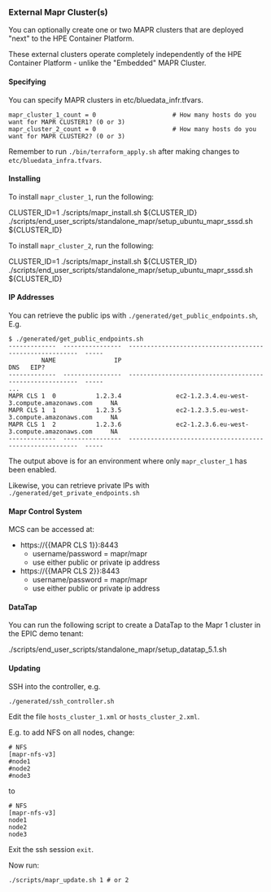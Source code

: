 ### External Mapr Cluster(s)

You can optionally create one or two MAPR clusters that are deployed "next" to the HPE Container Platform.

These external clusters operate completely independently of the HPE Container Platform - unlike the "Embedded" MAPR Cluster.

#### Specifying 

You can specify MAPR clusters in etc/bluedata_infr.tfvars.  

```
mapr_cluster_1_count = 0                     # How many hosts do you want for MAPR CLUSTER1? (0 or 3)
mapr_cluster_2_count = 0                     # How many hosts do you want for MAPR CLUSTER2? (0 or 3)
```

Remember to run `./bin/terraform_apply.sh` after making changes to `etc/bluedata_infra.tfvars`.

#### Installing

To install `mapr_cluster_1`, run the following:

CLUSTER_ID=1
./scripts/mapr_install.sh ${CLUSTER_ID}
./scripts/end_user_scripts/standalone_mapr/setup_ubuntu_mapr_sssd.sh ${CLUSTER_ID}

To install `mapr_cluster_2`, run the following:

CLUSTER_ID=1
./scripts/mapr_install.sh ${CLUSTER_ID}
./scripts/end_user_scripts/standalone_mapr/setup_ubuntu_mapr_sssd.sh ${CLUSTER_ID}

#### IP Addresses

You can retrieve the public ips with `./generated/get_public_endpoints.sh`, E.g.

```
$ ./generated/get_public_endpoints.sh
-------------  ----------------  --------------------------------------------------------  -----
         NAME                IP                                                       DNS   EIP?
-------------  ----------------  --------------------------------------------------------  -----
...
MAPR CLS 1  0           1.2.3.4               ec2-1.2.3.4.eu-west-3.compute.amazonaws.com     NA
MAPR CLS 1  1           1.2.3.5               ec2-1.2.3.5.eu-west-3.compute.amazonaws.com     NA
MAPR CLS 1  2           1.2.3.6               ec2-1.2.3.6.eu-west-3.compute.amazonaws.com     NA
-------------  ----------------  --------------------------------------------------------  -----
```

The output above is for an environment where only `mapr_cluster_1` has been enabled.

Likewise, you can retrieve private IPs with `./generated/get_private_endpoints.sh`

#### Mapr Control System

MCS can be accessed at:

- https://{{MAPR CLS 1}}:8443 
  - username/password = mapr/mapr
  - use either public or private ip address
- https://{{MAPR CLS 2}}:8443
  - username/password = mapr/mapr
  - use either public or private ip address

#### DataTap

You can run the following script to create a DataTap to the Mapr 1 cluster in the EPIC demo tenant:

./scripts/end_user_scripts/standalone_mapr/setup_datatap_5.1.sh

#### Updating

SSH into the controller, e.g.

```
./generated/ssh_controller.sh
```

Edit the file `hosts_cluster_1.xml` or `hosts_cluster_2.xml`.  

E.g. to add NFS on all nodes, change: 

```
# NFS
[mapr-nfs-v3]
#node1
#node2
#node3
```

to 

```
# NFS
[mapr-nfs-v3]
node1
node2
node3
```

Exit the ssh session `exit`.

Now run:

```
./scripts/mapr_update.sh 1 # or 2
```
